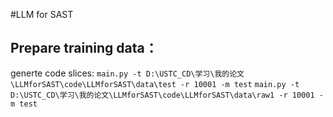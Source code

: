  #LLM for SAST
## Prepare training data：
generte code slices:
`main.py -t D:\USTC_CD\学习\我的论文\LLMforSAST\code\LLMforSAST\data\test -r 10001 -m test`
`main.py -t D:\USTC_CD\学习\我的论文\LLMforSAST\code\LLMforSAST\data\raw1 -r 10001 -m test`

